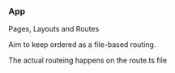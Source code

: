 ### App

Pages, Layouts and Routes

Aim to keep ordered as a file-based routing.

The actual routeing happens on the route.ts file
